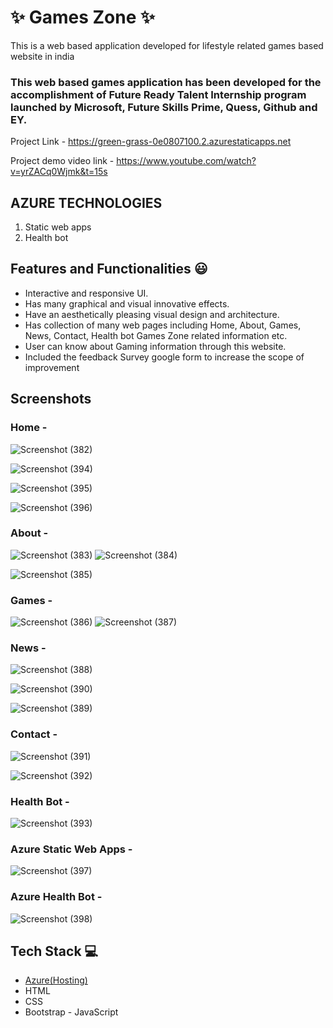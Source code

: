 # ✨ Games Zone  ✨

This is a web based application developed for lifestyle related games based website in india

### This web based games application has been developed for the accomplishment of Future Ready Talent Internship program launched by Microsoft, Future Skills Prime, Quess, Github and EY.


Project Link - https://green-grass-0e0807100.2.azurestaticapps.net 



Project demo video link  - https://www.youtube.com/watch?v=yrZACq0Wjmk&t=15s  



##   AZURE TECHNOLOGIES   ##


1. Static web apps
2. Health bot


## Features and Functionalities 😃

- Interactive and responsive UI.
- Has many graphical and visual innovative effects.
- Have an aesthetically pleasing visual design and architecture.
- Has collection of many web pages including Home, About, Games, News, Contact, Health bot Games Zone related information etc.
- User can know about Gaming information through this website.
- Included the feedback Survey  google form to increase the scope of improvement 

## Screenshots




### Home -

![Screenshot (382)](https://user-images.githubusercontent.com/117445541/215266102-4a2fd867-ecfa-41d7-bcfc-8e6c88b12229.png)

![Screenshot (394)](https://user-images.githubusercontent.com/117445541/215266112-5887ff9e-b4db-4ff5-b3a3-733c62e062f6.png)


![Screenshot (395)](https://user-images.githubusercontent.com/117445541/215266115-5b8a549e-871e-4fe2-ab32-5ec92569092f.png)

![Screenshot (396)](https://user-images.githubusercontent.com/117445541/215266132-6a1a9e02-6874-4380-8f29-b4d8c0210a53.png)






### About -

![Screenshot (383)](https://user-images.githubusercontent.com/117445541/215266182-80587865-8355-46d8-a590-f240f21a031a.png)
![Screenshot (384)](https://user-images.githubusercontent.com/117445541/215266187-2c1e36b9-9b26-412c-aa35-f18ee88c5d88.png)



![Screenshot (385)](https://user-images.githubusercontent.com/117445541/215266200-06a92f7c-0c2d-4ad2-9db3-d64a2d0c46a7.png)









### Games -

![Screenshot (386)](https://user-images.githubusercontent.com/117445541/215266229-306a7a88-4432-48e6-ae7f-adf0429bcb70.png)
![Screenshot (387)](https://user-images.githubusercontent.com/117445541/215266234-25344805-b83f-4107-84a9-a26bf90027a7.png)










### News -



![Screenshot (388)](https://user-images.githubusercontent.com/117445541/215266260-3f7ca22e-0109-4865-bc20-9e23ffdb60f2.png)

















![Screenshot (390)](https://user-images.githubusercontent.com/117445541/215266256-9583c4d4-5de2-4b84-b175-e781713220f1.png)



















![Screenshot (389)](https://user-images.githubusercontent.com/117445541/215266254-5d0aa87f-bf3f-4360-9a15-eb236ec8d3c1.png)




























### Contact -

![Screenshot (391)](https://user-images.githubusercontent.com/117445541/215266273-dca3db64-8bbd-4980-8dcd-4f3e7e514747.png)


![Screenshot (392)](https://user-images.githubusercontent.com/117445541/215266270-8ea5652a-3bb6-43bd-84e5-c80b250bcc82.png)



































### Health Bot -

![Screenshot (393)](https://user-images.githubusercontent.com/117445541/215266282-c82e271f-7488-4c74-9dd1-cb442ddf586b.png)


















### Azure Static Web Apps -


![Screenshot (397)](https://user-images.githubusercontent.com/117445541/215266296-71b5f4f4-b00c-4573-9654-ee35dd2dadff.png)













### Azure Health Bot -


![Screenshot (398)](https://user-images.githubusercontent.com/117445541/215266298-51d83635-5f2b-47c4-a9ad-774f40833a3d.png)











## Tech Stack 💻

- [Azure(Hosting)](https://azure.microsoft.com/en-in/features/azure-portal/)
- HTML
- CSS
- Bootstrap
- JavaScript
